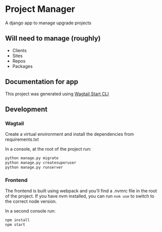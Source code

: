 # Project Manager

A django app to manage upgrade projects

## Will need to manage (roughly)

- Clients
- Sites
- Repos
- Packages

## Documentation for app

This project was generated using [Wagtail Start CLI](https://github.com/wagtail-examples/wagtail-start)

## Development

### Wagtail

Create a virtual environment and install the dependencies from requirements.txt

In a console, at the root of the project run:

```bash
python manage.py migrate
python manage.py createsuperuser
python manage.py runserver
```

### Frontend

The frontend is built using webpack and you'll find a .nvmrc file in the root of the project.
If you have nvm installed, you can run `nvm use` to switch to the correct node version.

In a second console run:

```bash
npm install
npm start
```
